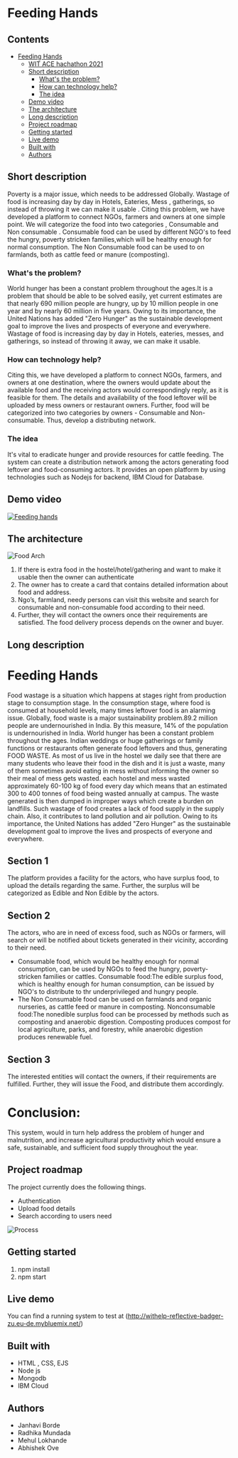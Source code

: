 # Feeding Hands

## Contents

- [Feeding Hands](#submission-or-project-name)
  - [WIT ACE hachathon 2021](#contents)
  - [Short description](#short-description)
    - [What's the problem?](#whats-the-problem)
    - [How can technology help?](#how-can-technology-help)
    - [The idea](#the-idea)
  - [Demo video](#demo-video)
  - [The architecture](#the-architecture)
  - [Long description](#long-description)
  - [Project roadmap](#project-roadmap)
  - [Getting started](#getting-started)
  - [Live demo](#live-demo)
  - [Built with](#built-with)
  - [Authors](#authors)
 

## Short description

Poverty is a major issue, which needs to be addressed Globally. Wastage of food is increasing day by day in Hotels, Eateries, Mess , gatherings, so instead of throwing it we can make it usable .  Citing this problem, we have developed a platform to connect NGOs, farmers and owners at one simple point. We will categorize the  food into two categories , Consumable and Non consumable . Consumable food can be used by different NGO's to feed the hungry, poverty stricken families,which will be healthy enough for normal consumption. The Non Consumable food can be used to  on farmlands, both as cattle feed or manure (composting).

### What's the problem?

World hunger has been a constant problem throughout the ages.It is a problem that should be able to be solved easily, yet current estimates are that nearly 690 million people are hungry, up by 10 million people in one year and by nearly 60 million in five years. Owing to its importance, the United Nations has added "Zero Hunger" as the sustainable development goal to improve the lives and prospects of everyone and everywhere. Wastage of food is increasing day by day in Hotels, eateries, messes, and gatherings, so instead of throwing it away, we can make it usable. 

### How can technology help?

Citing this, we have developed a platform to connect NGOs, farmers, and owners at one destination, where the owners would update about the available food and the receiving actors would correspondingly reply, as it is feasible for them. The details and availability of the food leftover will be uploaded by mess owners or restaurant owners.
Further, food will be categorized into two categories by owners - Consumable and Non-consumable. Thus, develop a distributing network.

### The idea

It's vital to eradicate hunger and provide resources for cattle feeding. The system can create a distribution network among the actors generating food leftover and food-consuming actors. It provides an open platform by using technologies such as Nodejs for backend, IBM Cloud for Database. 

## Demo video

[![Feeding hands](http://img.youtube.com/vi/4ioNwC604RQ/0.jpg)](http://www.youtube.com/watch?v=4ioNwC604RQ "Video Title")

## The architecture

![Food Arch](https://user-images.githubusercontent.com/63947423/122575958-d8f75580-d06e-11eb-9392-7924af7a562d.png)

1. If there is extra food in the hostel/hotel/gathering and want to make it usable  then the owner can authenticate
2. The owner has to create a card that contains detailed information about food and address.
3. Ngo’s, farmland,  needy persons can visit this website and search for consumable and non-consumable food according to their need.
4. Further, they will contact the owners once their requirements are satisfied. The food delivery process depends on the owner and buyer.

## Long description

# Feeding Hands

Food wastage is a situation which happens at stages right from production stage to consumption stage. In the consumption stage, where food is consumed at household levels, many times leftover food is an alarming issue. Globally, food waste is a major sustainability problem.89.2 million people are undernourished in India. By this measure, 14% of the population is undernourished in India. World hunger has been a constant problem throughout the ages. Indian weddings or huge gatherings or family functions or restaurants often generate food leftovers and thus, generating FOOD WASTE. As most of us live in the hostel we daily see that there are many students who leave their food in the dish and it is just a waste, many of them sometimes avoid eating in mess without informing the owner so their meal of mess gets wasted. each hostel and mess wasted approximately 60-100 kg of food every day which means that an estimated 300 to 400 tonnes of food being wasted annually at campus. The waste generated is then dumped in improper ways which create a burden on landfills. Such wastage of food creates a lack of food supply in the supply chain. Also, it contributes to land pollution and air pollution. Owing to its importance, the United Nations has added "Zero Hunger" as the sustainable development goal to improve the lives and prospects of everyone and everywhere. 

## Section 1

The platform provides a facility for the actors, who have surplus food, to upload the details regarding the same.
Further, the surplus will be categorized as Edible and Non Edible by the actors.

## Section 2

The actors, who are in need of excess food, such as NGOs or farmers, will search or will be notified about tickets generated in their vicinity, according to their need.
-   Consumable food, which would be healthy enough for normal consumption, can be used by NGOs to feed the hungry, poverty-stricken families or cattles.
    Consumable food:The edible surplus food, which is healthy enough for human consumption, can be issued by NGO's to distribute to thr underprivileged and hungry people.
-   The Non Consumable food can be used on farmlands and organic nurseries, as cattle feed or manure in composting.
    Nonconsumable food:The nonedible surplus food can be processed by methods such as composting and anaerobic digestion. Composting produces compost for local agriculture,         parks, and forestry, while anaerobic digestion produces renewable fuel. 
    
## Section 3

The interested entities will contact the owners, if their requirements are fulfilled. Further, they will issue the Food, and distribute them accordingly.

# Conclusion:

This system, would in turn help address the problem of hunger and malnutrition, and increase agricultural productivity which 
would ensure a safe, sustainable, and sufficient food supply throughout the year.

## Project roadmap

The project currently does the following things.
- Authentication
- Upload food details 
- Search according to users need 

![Process](https://user-images.githubusercontent.com/63947423/122579035-1dd0bb80-d072-11eb-94c8-211ab4d7bebf.png)

## Getting started

1. npm install 
2. npm start

## Live demo

You can find a running system to test at (http://withelp-reflective-badger-zu.eu-de.mybluemix.net/)

## Built with
- HTML , CSS, EJS
- Node js 
- Mongodb
- IBM Cloud

## Authors

- Janhavi Borde
- Radhika Mundada
- Mehul Lokhande
- Abhishek Ove 

